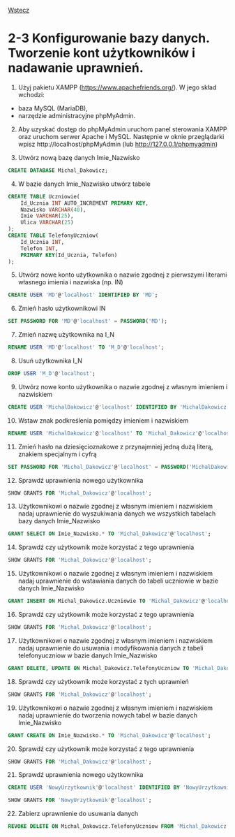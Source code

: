 [Wstecz](../bazy-danych.md)

# 2-3 Konfigurowanie bazy danych. Tworzenie kont użytkowników i nadawanie uprawnień.

1. Użyj pakietu XAMPP (https://www.apachefriends.org/).
   W jego skład wchodzi:

-   baza MySQL (MariaDB),
-   narzędzie administracyjne phpMyAdmin.

2. Aby uzyskać dostęp do phpMyAdmin uruchom panel sterowania XAMPP oraz uruchom serwer Apache i MySQL. Następnie w oknie przeglądarki wpisz http://localhost/phpMyAdmin (lub http://127.0.0.1/phpmyadmin)

3. Utwórz nową bazę danych Imie_Nazwisko

```sql
CREATE DATABASE Michal_Dakowicz;
```

4. W bazie danych Imie_Nazwisko utwórz tabele

```sql
CREATE TABLE Uczniowie(
    Id_Ucznia INT AUTO_INCREMENT PRIMARY KEY,
    Nazwisko VARCHAR(40),
    Imie VARCHAR(25),
    Ulica VARCHAR(25)
);
CREATE TABLE TelefonyUczniow(
    Id_Ucznia INT,
    Telefon INT,
    PRIMARY KEY(Id_Ucznia, Telefon)
);
```

5. Utwórz nowe konto użytkownika o nazwie zgodnej z pierwszymi literami własnego imienia i nazwiska (np. IN)

```sql
CREATE USER 'MD'@'localhost' IDENTIFIED BY 'MD';
```

6. Zmień hasło użytkownikowi IN

```sql
SET PASSWORD FOR 'MD'@'localhost' = PASSWORD('MD');
```

7. Zmień nazwę użytkownika na I_N

```sql
RENAME USER 'MD'@'localhost' TO 'M_D'@'localhost';
```

8. Usuń użytkownika I_N

```sql
DROP USER 'M_D'@'localhost';
```

9. Utwórz nowe konto użytkownika o nazwie zgodnej z własnym imieniem i nazwiskiem

```sql
CREATE USER 'MichalDakowicz'@'localhost' IDENTIFIED BY 'MichalDakowicz';
```

10. Wstaw znak podkreślenia pomiędzy imieniem i nazwiskiem

```sql
RENAME USER 'MichalDakowicz'@'localhost' TO 'Michal_Dakowicz'@'localhost';
```

11. Zmień hasło na dziesięcioznakowe z przynajmniej jedną dużą literą, znakiem specjalnym i cyfrą

```sql
SET PASSWORD FOR 'Michal_Dakowicz'@'localhost' = PASSWORD('MichalDakowicz1!');
```

12. Sprawdź uprawnienia nowego użytkownika

```sql
SHOW GRANTS FOR 'Michal_Dakowicz'@'localhost';
```

13. Użytkownikowi o nazwie zgodnej z własnym imieniem i nazwiskiem nadaj uprawnienie do wyszukiwania danych we wszystkich tabelach bazy danych Imie_Nazwisko

```sql
GRANT SELECT ON Imie_Nazwisko.* TO 'Michal_Dakowicz'@'localhost';
```

14. Sprawdź czy użytkownik może korzystać z tego uprawnienia

```sql
SHOW GRANTS FOR 'Michal_Dakowicz'@'localhost';
```

15. Użytkownikowi o nazwie zgodnej z własnym imieniem i nazwiskiem nadaj uprawnienie do wstawiania danych do tabeli uczniowie w bazie danych Imie_Nazwisko

```sql
GRANT INSERT ON Michal_Dakowicz.Uczniowie TO 'Michal_Dakowicz'@'localhost';
```

16. Sprawdź czy użytkownik może korzystać z tego uprawnienia

```sql
SHOW GRANTS FOR 'Michal_Dakowicz'@'localhost';
```

17. Użytkownikowi o nazwie zgodnej z własnym imieniem i nazwiskiem nadaj uprawnienie do usuwania i modyfikowania danych z tabeli telefonyuczniow w bazie danych Imie_Nazwisko

```sql
GRANT DELETE, UPDATE ON Michal_Dakowicz.TelefonyUczniow TO 'Michal_Dakowicz'@'localhost';
```

18. Sprawdź czy użytkownik może korzystać z tych uprawnień

```sql
SHOW GRANTS FOR 'Michal_Dakowicz'@'localhost';
```

19. Użytkownikowi o nazwie zgodnej z własnym imieniem i nazwiskiem nadaj uprawnienie do tworzenia nowych tabel w bazie danych Imie_Nazwisko

```sql
GRANT CREATE ON Imie_Nazwisko.* TO 'Michal_Dakowicz'@'localhost';
```

20. Sprawdź czy użytkownik może korzystać z tego uprawnienia

```sql
SHOW GRANTS FOR 'Michal_Dakowicz'@'localhost';
```

21. Sprawdź uprawnienia nowego użytkownika

```sql
CREATE USER 'NowyUrzytkownik'@'localhost' IDENTIFIED BY 'NowyUrzytkownik';

SHOW GRANTS FOR 'NowyUrzytkownik'@'localhost';
```

22. Zabierz uprawnienie do usuwania danych

```sql
REVOKE DELETE ON Michal_Dakowicz.TelefonyUczniow FROM 'Michal_Dakowicz'@'localhost';
```
